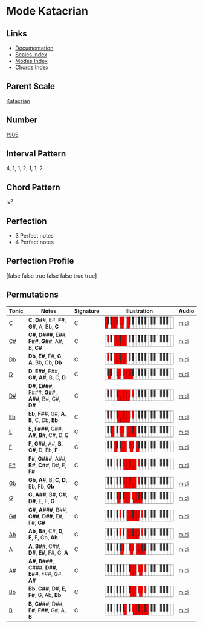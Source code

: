 # Mode Katacrian

## Links

- [Documentation](index.md)
- [Scales Index](Scales.md)
- [Modes Index](Modes.md)
- [Chords Index](Chords.md)

## Parent Scale

[Katacrian](ScaleKatacrian.md)

## Number

[1905](https://ianring.com/musictheory/scales/1905)

## Interval Pattern

4, 1, 1, 2, 1, 1, 2

## Chord Pattern

iv⁰

## Perfection

- 3 Perfect notes
- 4 Perfect notes

## Perfection Profile

[false false true false false true true]

## Permutations

| Tonic | Notes | Signature | Illustration | Audio |
|-------|-------|-----------|--------------|-------|
| [C](ModeCNaturalKatacrian.md) | **C**, **D##**, E#, **F#**, **G#**, A, Bb, **C** | C | ![CNaturalKatacrian](ModeCNaturalKatacrian.png) | [midi](https://github.com/edipermadi/music/blob/main/docs/ModeCNaturalKatacrian.mid?raw=true) |
| [C#](ModeCSharpKatacrian.md) | **C#**, **D###**, E##, **F##**, **G##**, A#, B, **C#** | C | ![CSharpKatacrian](ModeCSharpKatacrian.png) | [midi](https://github.com/edipermadi/music/blob/main/docs/ModeCSharpKatacrian.mid?raw=true) |
| [Db](ModeDFlatKatacrian.md) | **Db**, **E#**, F#, **G**, **A**, Bb, Cb, **Db** | C | ![DFlatKatacrian](ModeDFlatKatacrian.png) | [midi](https://github.com/edipermadi/music/blob/main/docs/ModeDFlatKatacrian.mid?raw=true) |
| [D](ModeDNaturalKatacrian.md) | **D**, **E##**, F##, **G#**, **A#**, B, C, **D** | C | ![DNaturalKatacrian](ModeDNaturalKatacrian.png) | [midi](https://github.com/edipermadi/music/blob/main/docs/ModeDNaturalKatacrian.mid?raw=true) |
| [D#](ModeDSharpKatacrian.md) | **D#**, **E###**, F###, **G##**, **A##**, B#, C#, **D#** | C | ![DSharpKatacrian](ModeDSharpKatacrian.png) | [midi](https://github.com/edipermadi/music/blob/main/docs/ModeDSharpKatacrian.mid?raw=true) |
| [Eb](ModeEFlatKatacrian.md) | **Eb**, **F##**, G#, **A**, **B**, C, Db, **Eb** | C | ![EFlatKatacrian](ModeEFlatKatacrian.png) | [midi](https://github.com/edipermadi/music/blob/main/docs/ModeEFlatKatacrian.mid?raw=true) |
| [E](ModeENaturalKatacrian.md) | **E**, **F###**, G##, **A#**, **B#**, C#, D, **E** | C | ![ENaturalKatacrian](ModeENaturalKatacrian.png) | [midi](https://github.com/edipermadi/music/blob/main/docs/ModeENaturalKatacrian.mid?raw=true) |
| [F](ModeFNaturalKatacrian.md) | **F**, **G##**, A#, **B**, **C#**, D, Eb, **F** | C | ![FNaturalKatacrian](ModeFNaturalKatacrian.png) | [midi](https://github.com/edipermadi/music/blob/main/docs/ModeFNaturalKatacrian.mid?raw=true) |
| [F#](ModeFSharpKatacrian.md) | **F#**, **G###**, A##, **B#**, **C##**, D#, E, **F#** | C | ![FSharpKatacrian](ModeFSharpKatacrian.png) | [midi](https://github.com/edipermadi/music/blob/main/docs/ModeFSharpKatacrian.mid?raw=true) |
| [Gb](ModeGFlatKatacrian.md) | **Gb**, **A#**, B, **C**, **D**, Eb, Fb, **Gb** | C | ![GFlatKatacrian](ModeGFlatKatacrian.png) | [midi](https://github.com/edipermadi/music/blob/main/docs/ModeGFlatKatacrian.mid?raw=true) |
| [G](ModeGNaturalKatacrian.md) | **G**, **A##**, B#, **C#**, **D#**, E, F, **G** | C | ![GNaturalKatacrian](ModeGNaturalKatacrian.png) | [midi](https://github.com/edipermadi/music/blob/main/docs/ModeGNaturalKatacrian.mid?raw=true) |
| [G#](ModeGSharpKatacrian.md) | **G#**, **A###**, B##, **C##**, **D##**, E#, F#, **G#** | C | ![GSharpKatacrian](ModeGSharpKatacrian.png) | [midi](https://github.com/edipermadi/music/blob/main/docs/ModeGSharpKatacrian.mid?raw=true) |
| [Ab](ModeAFlatKatacrian.md) | **Ab**, **B#**, C#, **D**, **E**, F, Gb, **Ab** | C | ![AFlatKatacrian](ModeAFlatKatacrian.png) | [midi](https://github.com/edipermadi/music/blob/main/docs/ModeAFlatKatacrian.mid?raw=true) |
| [A](ModeANaturalKatacrian.md) | **A**, **B##**, C##, **D#**, **E#**, F#, G, **A** | C | ![ANaturalKatacrian](ModeANaturalKatacrian.png) | [midi](https://github.com/edipermadi/music/blob/main/docs/ModeANaturalKatacrian.mid?raw=true) |
| [A#](ModeASharpKatacrian.md) | **A#**, **B###**, C###, **D##**, **E##**, F##, G#, **A#** | C | ![ASharpKatacrian](ModeASharpKatacrian.png) | [midi](https://github.com/edipermadi/music/blob/main/docs/ModeASharpKatacrian.mid?raw=true) |
| [Bb](ModeBFlatKatacrian.md) | **Bb**, **C##**, D#, **E**, **F#**, G, Ab, **Bb** | C | ![BFlatKatacrian](ModeBFlatKatacrian.png) | [midi](https://github.com/edipermadi/music/blob/main/docs/ModeBFlatKatacrian.mid?raw=true) |
| [B](ModeBNaturalKatacrian.md) | **B**, **C###**, D##, **E#**, **F##**, G#, A, **B** | C | ![BNaturalKatacrian](ModeBNaturalKatacrian.png) | [midi](https://github.com/edipermadi/music/blob/main/docs/ModeBNaturalKatacrian.mid?raw=true) |
